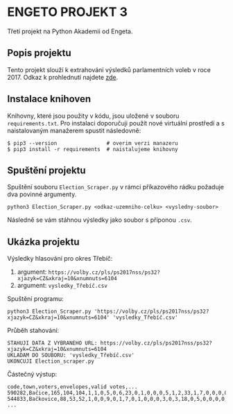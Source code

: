 # ENGETO PROJEKT 3

Třetí projekt na Python Akademii od Engeta.

## Popis projektu
Tento projekt slouží k extrahování výsledků parlamentních voleb v roce 2017. Odkaz k prohlednutí najdete [zde](https://volby.cz/pls/ps2017nss/ps3?xjazyk=CZ).

## Instalace knihoven
Knihovny, které jsou použity v kódu, jsou uložené v souboru `requirements.txt`. Pro instalaci doporučuji použít nové virtuální prostředí a s naistalovaným manažerem spustit následovně:
```
$ pip3 --version                # overim verzi manazeru
$ pip3 install -r requirements  # naistalujeme knihovny
```

## Spuštění projektu
Spuštění souboru `Election_Scraper.py` v rámci příkazového rádku požaduje dva povinné argumenty.
```
python3 Election_Scraper.py <odkaz-uzemniho-celku> <vysledny-soubor>
```
Následně se vám stáhnou výsledky jako soubor s příponou `.csv`.

## Ukázka projektu
Výsledky hlasování pro okres Třebíč:

1. argument: `https://volby.cz/pls/ps2017nss/ps32?xjazyk=CZ&xkraj=10&xnumnuts=6104`
2. argument: `vysledky_Třebíč.csv`

Spuštění programu:
```
python3 Election_Scraper.py 'https://volby.cz/pls/ps2017nss/ps32?xjazyk=CZ&xkraj=10&xnumnuts=6104' 'vysledky_Třebíč.csv'
```
Průběh stahování:
```
STAHUJI DATA Z VYBRANEHO URL: https://volby.cz/pls/ps2017nss/ps32?xjazyk=CZ&xkraj=10&xnumnuts=6104
UKLADAM DO SOUBORU: 'vysledky_Třebíč.csv'
UKONCUJI Election_scraper.py
```
Částečný výstup:
```
code,town,voters,envelopes,valid votes,...
590282,Bačice,165,104,104,1,1,0,5,0,6,23,0,1,0,0,0,5,1,2,33,1,7,0,0,0,0,14,4
544833,Bačkovice,88,53,52,1,0,0,9,0,1,7,0,1,0,0,0,3,0,3,18,0,5,0,0,0,0,4,0
...
```
